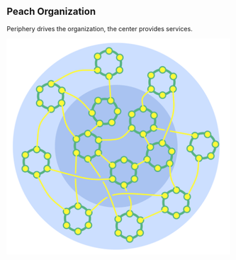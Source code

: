 ## Peach Organization


Periphery drives the organization, the center provides services.

![](img/structural-patterns/peach-organization.png)
